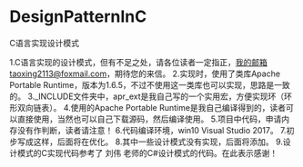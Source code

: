 # DesignPatternInC
C语言实现设计模式

1.C语言实现的设计模式，但有不足之处，请各位读者一定指正，我的邮箱taoxing2113@foxmail.com，期待您的来信。
2.实现时，使用了类库Apache Portable Runtime，版本为1.6.5，不过不使用这一类库也可以实现，思路是一致的。
3._INCLUDE文件夹中，apr_ext是我自己写的一个实用宏，方便实现环（环形双向链表）。
4.使用的Apache Portable Runtime是我自己编译得到的，读者可以直接使用，当然也可以自己下载源码，然后编译使用。
5.项目中代码，申请内存没有作判断，读者请注意！
6.代码编译环境，win10 Visual Studio 2017。
7.初步写成这样，后面将在优化。
8.其中一些设计模式没有实现，后面将添加。
9.设计模式的C实现代码参考了 刘伟 老师的C#设计模式的代码。在此表示感谢！